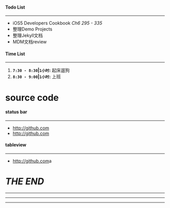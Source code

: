 #### Todo List
***
* iOS5 Developers Cookbook *Ch6 295 - 335*
* 整理Demo Projects
* 整理Jekyll文档
* MDM文档review

#### Time List
***
1. **`7:30 - 8:30`|`1小时`:** 起床遛狗
2. **`8:30 - 9:00`|`1小时`:** 上班

# source code
#### status bar
***
* <http://github.com>
* <http://github.com>

#### tableview
***
* <http://github.com>a

# *THE END*
***
***
***
